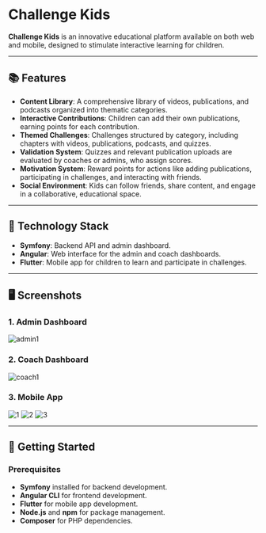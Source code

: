 # Challenge Kids

**Challenge Kids** is an innovative educational platform available on both web and mobile, designed to stimulate interactive learning for children.

---

## 📚 Features

- **Content Library**: A comprehensive library of videos, publications, and podcasts organized into thematic categories.
- **Interactive Contributions**: Children can add their own publications, earning points for each contribution.
- **Themed Challenges**: Challenges structured by category, including chapters with videos, publications, podcasts, and quizzes.
- **Validation System**: Quizzes and relevant publication uploads are evaluated by coaches or admins, who assign scores.
- **Motivation System**: Reward points for actions like adding publications, participating in challenges, and interacting with friends.
- **Social Environment**: Kids can follow friends, share content, and engage in a collaborative, educational space.

---

## 📂 Technology Stack

- **Symfony**: Backend API and admin dashboard.
- **Angular**: Web interface for the admin and coach dashboards.
- **Flutter**: Mobile app for children to learn and participate in challenges.

---

## 🖥️ Screenshots

### 1. **Admin Dashboard**
![admin1](https://github.com/user-attachments/assets/65e0a318-7745-43d6-a51e-3dfc01a30f02)


### 2. **Coach Dashboard**

![coach1](https://github.com/user-attachments/assets/7c1ed31e-65a5-423c-b55d-faf25ea9aeed)

### 3. **Mobile App**

![1](https://github.com/user-attachments/assets/cc56aa97-3447-498d-afdc-0af3f887e0a0)
![2](https://github.com/user-attachments/assets/9033a140-ce86-4e6b-916d-b78bde0908e2)
![3](https://github.com/user-attachments/assets/030e73c7-34da-450c-8385-7f8020d81ebf)

---

## 🚀 Getting Started

### Prerequisites
- **Symfony** installed for backend development.
- **Angular CLI** for frontend development.
- **Flutter** for mobile app development.
- **Node.js** and **npm** for package management.
- **Composer** for PHP dependencies.


